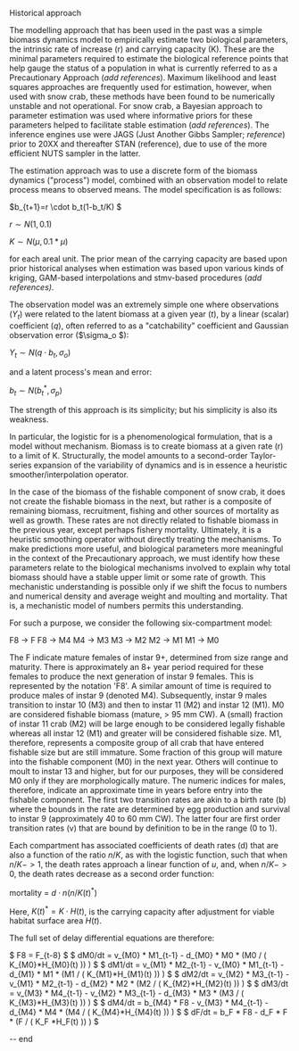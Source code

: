 Historical approach

The modelling approach that has been used in the past was a simple biomass dynamics model to empirically estimate two biological parameters, the intrinsic rate of increase (r) and carrying capacity (K). These are the minimal parameters required to estimate the biological reference points that help gauge the status of a population in what is currently referred to as a Precautionary Approach (*add* *references*). Maximum likelihood and least squares approaches are frequently used for estimation, however, when used with snow crab, these methods have been found to be numerically unstable and not operational. For snow crab, a Bayesian approach to parameter estimation was used where informative priors for these parameters helped to facilitate stable estimation (*add* *references*). The inference engines use were JAGS (Just Another Gibbs Sampler; *reference*) prior to 20XX and thereafter STAN (reference), due to use of the more efficient NUTS sampler in the latter.

The estimation approach was to use a discrete form of the biomass dynamics ("process") model, combined with an observation model to relate process means to observed means. The model specification is as follows:

$b_{t+1}=r \cdot b_t(1-b_t/K) $

$r \sim N(1, 0.1)$

$K \sim N(\mu, 0.1 * \mu)$

for each areal unit. The prior mean of the carrying capacity are based upon prior historical analyses when estimation was based upon various kinds of kriging, GAM-based interpolations and stmv-based procedures (*add references).*

The observation model was an extremely simple one where observations ($Y_t$) were related to the latent biomass at a given year ($t$), by a linear (scalar) coefficient  $(q)$, often referred to as a "catchability" coefficient and Gaussian observation error ($\sigma_o $):

$Y_t \sim N(q \cdot b_t, \sigma_o)$

and a latent process's mean and error:

$b_t \sim N(b_t^*, \sigma_p)$

The strength of this approach is its simplicity; but his simplicity is also its weakness.

In particular, the logistic for is a phenomenological formulation, that is a model without mechanism. Biomass is to create biomass at a given rate (r) to a limit of K. Structurally, the model amounts to a second-order Taylor-series expansion of the variability of dynamics and is in essence a heuristic smoother/interpolation operator.

In the case of the biomass of the fishable component of snow crab, it does not create the fishable biomass in the next, but rather is a composite of remaining biomass, recruitment, fishing and other sources of mortality as well as growth.  These rates are not directly related to fishable biomass in the previous year, except perhaps fishery mortality. Ultimately, it is a heuristic smoothing operator without directly treating the mechanisms.  To make predictions more useful, and biological parameters more meaningful in the context of the Precautionary approach, we must identify how these parameters relate to the biological mechanisms involved to explain why total biomass should have a stable upper limit or some rate of growth. This mechanistic understanding is possible only if we shift the focus to numbers and numerical density and average weight and moulting and mortality. That is, a mechanistic model of numbers permits this understanding.

For such a purpose, we consider the following six-compartment model:

F8 -> F
F8 -> M4
M4 -> M3
M3 -> M2
M2 -> M1
M1 -> M0

The F indicate mature females of instar 9+, determined from size range and maturity. There is approximately an 8+ year period required for these females to produce the next generation of instar 9 females. This is represented by the notation 'F8'. A similar amount of time is required to produce males of instar 9 (denoted M4). Subsequently, instar 9 males transition to instar 10 (M3) and then to instar 11 (M2) and instar 12 (M1). M0 are considered fishable biomass (mature, > 95 mm CW). A (small) fraction of instar 11 crab (M2) will be large enough to be considered legally fishable whereas all instar 12 (M1) and greater will be considered fishable size. M1, therefore, represents a composite group of all crab that have entered fishable size but are still immature. Some fraction of this group will mature into the fishable component (M0) in the next year. Others will continue to moult to instar 13 and higher, but for our purposes, they will be considered M0 only if they are morphologically mature. The numeric indices for males, therefore, indicate an approximate time in years before entry into the fishable component. The first two transition rates are akin to a birth rate (b) where the bounds in the rate are determined by egg production and survival to instar 9 (approximately 40 to 60 mm CW). The latter four are first order transition rates (v) that are bound by definition to be in the range (0 to 1).

Each compartment has associated coefficients of death rates (d) that are also a function of the ratio $n/K$, as with the logistic function, such that when $n/K -> 1$, the death rates approach a linear function of $u$, and, when $n/K -> 0$, the death rates decrease as a second order function:

mortality = $d \cdot n (n / K(t)^*)$

Here, $K(t)^* = K \cdot H(t)$, is the carrying capacity after adjustment for viable habitat surface area $H(t)$.

The full set of delay differential equations are therefore:

$  F8  = F_{t-8} $
$  dM0/dt = v_{M0} * M1_{t-1}                     - d_{M0} * M0 * (M0 / ( K_{M0}*H_{M0}(t) )) ) $
$  dM1/dt = v_{M1} * M2_{t-1} - v_{M0} * M1_{t-1} - d_{M1} * M1 * (M1 / ( K_{M1}*H_{M1}(t) )) ) $
$  dM2/dt = v_{M2} * M3_{t-1} - v_{M1} * M2_{t-1} - d_{M2} * M2 * (M2 / ( K_{M2}*H_{M2}(t) )) ) $
$  dM3/dt = v_{M3} * M4_{t-1} - v_{M2} * M3_{t-1} - d_{M3} * M3 * (M3 / ( K_{M3}*H_{M3}(t) )) ) $
$  dM4/dt = b_{M4} * F8       - v_{M3} * M4_{t-1} - d_{M4} * M4 * (M4 / ( K_{M4}*H_{M4}(t) )) ) $
$  dF/dt  = b_F    * F8                           - d_F    * F  * (F  / ( K_F *H_F(t) )) ) $




--
end

